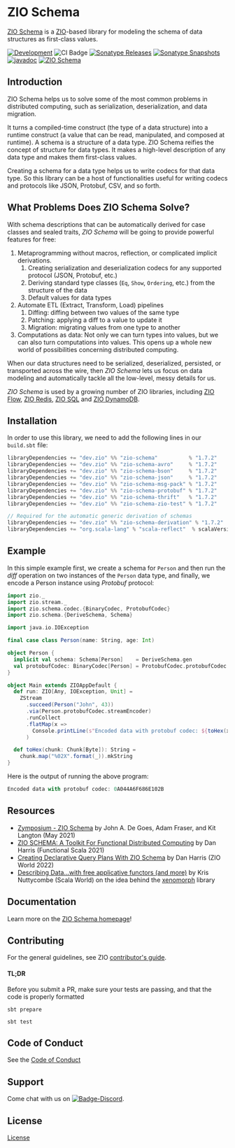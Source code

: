 [//]: # (This file was autogenerated using `zio-sbt-website` plugin via `sbt generateReadme` command.)
[//]: # (So please do not edit it manually. Instead, change "docs/index.md" file or sbt setting keys)
[//]: # (e.g. "readmeDocumentation" and "readmeSupport".)

# ZIO Schema

[ZIO Schema](https://github.com/zio/zio-schema) is a [ZIO](https://zio.dev)-based library for modeling the schema of data structures as first-class values.

[![Development](https://img.shields.io/badge/Project%20Stage-Development-green.svg)](https://github.com/zio/zio/wiki/Project-Stages) ![CI Badge](https://github.com/zio/zio-schema/workflows/CI/badge.svg) [![Sonatype Releases](https://img.shields.io/nexus/r/https/oss.sonatype.org/dev.zio/zio-schema_2.13.svg?label=Sonatype%20Release)](https://oss.sonatype.org/content/repositories/releases/dev/zio/zio-schema_2.13/) [![Sonatype Snapshots](https://img.shields.io/nexus/s/https/oss.sonatype.org/dev.zio/zio-schema_2.13.svg?label=Sonatype%20Snapshot)](https://oss.sonatype.org/content/repositories/snapshots/dev/zio/zio-schema_2.13/) [![javadoc](https://javadoc.io/badge2/dev.zio/zio-schema-docs_2.13/javadoc.svg)](https://javadoc.io/doc/dev.zio/zio-schema-docs_2.13) [![ZIO Schema](https://img.shields.io/github/stars/zio/zio-schema?style=social)](https://github.com/zio/zio-schema)

## Introduction

ZIO Schema helps us to solve some of the most common problems in distributed computing, such as serialization, deserialization, and data migration.

It turns a compiled-time construct (the type of a data structure) into a runtime construct (a value that can be read, manipulated, and composed at runtime). A schema is a structure of a data type. ZIO Schema reifies the concept of structure for data types. It makes a high-level description of any data type and makes them first-class values.

Creating a schema for a data type helps us to write codecs for that data type. So this library can be a host of functionalities useful for writing codecs and protocols like JSON, Protobuf, CSV, and so forth.

## What Problems Does ZIO Schema Solve?

With schema descriptions that can be automatically derived for case classes and sealed traits, _ZIO Schema_ will be going to provide powerful features for free:

1. Metaprogramming without macros, reflection, or complicated implicit derivations.
    1. Creating serialization and deserialization codecs for any supported protocol (JSON, Protobuf, etc.)
    2. Deriving standard type classes (`Eq`, `Show`, `Ordering`, etc.) from the structure of the data
    3. Default values for data types
2. Automate ETL (Extract, Transform, Load) pipelines
    1. Diffing: diffing between two values of the same type
    2. Patching: applying a diff to a value to update it
    3. Migration: migrating values from one type to another
3. Computations as data: Not only we can turn types into values, but we can also turn computations into values. This opens up a whole new world of possibilities concerning distributed computing.

When our data structures need to be serialized, deserialized, persisted, or transported across the wire, then _ZIO Schema_ lets us focus on data modeling and automatically tackle all the low-level, messy details for us.

_ZIO Schema_ is used by a growing number of ZIO libraries, including [ZIO Flow](https://zio.dev/zio-flow), [ZIO Redis](https://zio-redis), [ZIO SQL](https://zio.dev/zio-sql) and [ZIO DynamoDB](https://zio.dev/zio-dynamodb).

## Installation

In order to use this library, we need to add the following lines in our `build.sbt` file:

```scala
libraryDependencies += "dev.zio" %% "zio-schema"          % "1.7.2"
libraryDependencies += "dev.zio" %% "zio-schema-avro"     % "1.7.2"
libraryDependencies += "dev.zio" %% "zio-schema-bson"     % "1.7.2"
libraryDependencies += "dev.zio" %% "zio-schema-json"     % "1.7.2"
libraryDependencies += "dev.zio" %% "zio-schema-msg-pack" % "1.7.2"
libraryDependencies += "dev.zio" %% "zio-schema-protobuf" % "1.7.2"
libraryDependencies += "dev.zio" %% "zio-schema-thrift"   % "1.7.2"
libraryDependencies += "dev.zio" %% "zio-schema-zio-test" % "1.7.2"

// Required for the automatic generic derivation of schemas
libraryDependencies += "dev.zio" %% "zio-schema-derivation" % "1.7.2"
libraryDependencies += "org.scala-lang" % "scala-reflect"  % scalaVersion.value % "provided"
```

## Example

In this simple example first, we create a schema for `Person` and then run the _diff_ operation on two instances of the `Person` data type, and finally, we encode a Person instance using _Protobuf_ protocol:

```scala
import zio._
import zio.stream._
import zio.schema.codec.{BinaryCodec, ProtobufCodec}
import zio.schema.{DeriveSchema, Schema}

import java.io.IOException

final case class Person(name: String, age: Int)

object Person {
  implicit val schema: Schema[Person]    = DeriveSchema.gen
  val protobufCodec: BinaryCodec[Person] = ProtobufCodec.protobufCodec
}

object Main extends ZIOAppDefault {
  def run: ZIO[Any, IOException, Unit] =
    ZStream
      .succeed(Person("John", 43))
      .via(Person.protobufCodec.streamEncoder)
      .runCollect
      .flatMap(x =>
        Console.printLine(s"Encoded data with protobuf codec: ${toHex(x)}")
      )

  def toHex(chunk: Chunk[Byte]): String =
    chunk.map("%02X".format(_)).mkString
}
```

Here is the output of running the above program:

```scala
Encoded data with protobuf codec: 0A044A6F686E102B
```

## Resources

- [Zymposium - ZIO Schema](https://www.youtube.com/watch?v=GfNiDaL5aIM) by John A. De Goes, Adam Fraser, and Kit Langton (May 2021)
- [ZIO SCHEMA: A Toolkit For Functional Distributed Computing](https://www.youtube.com/watch?v=lJziseYKvHo&t=481s) by Dan Harris (Functional Scala 2021)
- [Creating Declarative Query Plans With ZIO Schema](https://www.youtube.com/watch?v=ClePN4P9_pg) by Dan Harris (ZIO World 2022)
- [Describing Data...with free applicative functors (and more)](https://www.youtube.com/watch?v=oRLkb6mqvVM) by Kris Nuttycombe (Scala World) on the idea behind the [xenomorph](https://github.com/nuttycom/xenomorph) library

## Documentation

Learn more on the [ZIO Schema homepage](https://zio.dev/zio-schema)!

## Contributing

For the general guidelines, see ZIO [contributor's guide](https://zio.dev/contributor-guidelines).
#### TL;DR

Before you submit a PR, make sure your tests are passing, and that the code is properly formatted

```
sbt prepare

sbt test
```

## Code of Conduct

See the [Code of Conduct](https://zio.dev/code-of-conduct)

## Support

Come chat with us on [![Badge-Discord]][Link-Discord].

[Badge-Discord]: https://img.shields.io/discord/629491597070827530?logo=discord "chat on discord"
[Link-Discord]: https://discord.gg/2ccFBr4 "Discord"

## License

[License](LICENSE)
